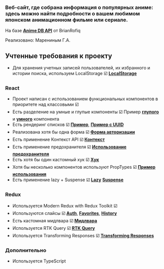 ### Веб-сайт, где собрана информация о популярных аниме: здесь можно найти подробности о вашем любимом японском анимационном фильме или сериале.

На базе [**Anime DB API**](https://rapidapi.com/brian.rofiq/api/anime-db/details) от BrianRofiq

Реализовано: Марениным Г.А.

## Учтенные требования к проекту

-   Для хранения учетных записей пользователей, их избранного и истории поиска, используем LocalStorage ☑️ [**LocalStorage**](https://github.com/Redligstone/Aston-Anime_gallery/blob/7993efa457dcedd1be6b84fc95ab6af20b6a55b3/src/utils/local-storage.ts#L5)

### React

-   Проект написан с использованием функциональных компонентов в приоритете над классовыми ☑️
-   Есть разделение на умные и глупые компоненты ☑️ Пример [**глупого**]() и [**умного**]() компонента
-   Есть рендеринг списков ☑️ [**Пример**](https://github.com/Redligstone/Aston-Anime_gallery/blob/7993efa457dcedd1be6b84fc95ab6af20b6a55b3/src/components/card-list/card-list.tsx#L17), [**Пример с UUID**](https://github.com/Redligstone/Aston-Anime_gallery/blob/7993efa457dcedd1be6b84fc95ab6af20b6a55b3/src/pages/history/history.tsx#L49C21-L49C21)
-   Реализована хотя бы одна форма ☑️ [**Форма авторизации**](https://github.com/Redligstone/Aston-Anime_gallery/blob/7993efa457dcedd1be6b84fc95ab6af20b6a55b3/src/pages/log-in/log-in.tsx#L46)
-   Есть применение Контекст API ☑️ [**Контекст**](https://github.com/Redligstone/Aston-Anime_gallery/blob/7993efa457dcedd1be6b84fc95ab6af20b6a55b3/src/services/theme/theme-provider.tsx#L7)
-   Есть применение предохранителя ☑️ [**Использование предохранителя**]()
-   Есть хотя бы один кастомный хук ☑️ [**Хук**](https://github.com/Redligstone/Aston-Anime_gallery/blob/7993efa457dcedd1be6b84fc95ab6af20b6a55b3/src/hooks/use-data-fetching.ts#L22)
-   Хотя бы несколько компонентов используют PropTypes ☑️ [**Пример использования**]()
-   Есть применение lazy + Suspense ☑️ [**Lazy**](https://github.com/Redligstone/Aston-Anime_gallery/blob/7993efa457dcedd1be6b84fc95ab6af20b6a55b3/src/routing/lazy.tsx#L7) [**Suspense**](https://github.com/Redligstone/Aston-Anime_gallery/blob/7993efa457dcedd1be6b84fc95ab6af20b6a55b3/src/pages/main/main.tsx#L28)

### Redux

-   Используется Modern Redux with Redux Toolkit ☑️
-   Используются слайсы ☑️ [**Auth**](https://github.com/Redligstone/Aston-Anime_gallery/blob/7993efa457dcedd1be6b84fc95ab6af20b6a55b3/src/redux/slices/auth-slice.ts#L15), [**Favorites**](https://github.com/Redligstone/Aston-Anime_gallery/blob/7993efa457dcedd1be6b84fc95ab6af20b6a55b3/src/redux/slices/favorites-slice.ts#L14), [**History**](https://github.com/Redligstone/Aston-Anime_gallery/blob/7993efa457dcedd1be6b84fc95ab6af20b6a55b3/src/redux/slices/history-slice.ts#L13)
-   Есть кастомная мидлвара ☑️ [**Мидлвара**](https://github.com/Redligstone/Aston-Anime_gallery/blob/7993efa457dcedd1be6b84fc95ab6af20b6a55b3/src/redux/middleware/users-state-sync-middleware.ts#L10)
-   Используется RTK Query ☑️ [**RTK Query**](https://github.com/Redligstone/Aston-Anime_gallery/blob/7993efa457dcedd1be6b84fc95ab6af20b6a55b3/src/api/cards-api.ts#L32)
-   Используется Transforming Responses ☑️ [**Transforming Responses**](https://github.com/Redligstone/Aston-Anime_gallery/blob/7993efa457dcedd1be6b84fc95ab6af20b6a55b3/src/api/cards-api.ts#L45)

### Дополнительно

-   Используется TypeScript
